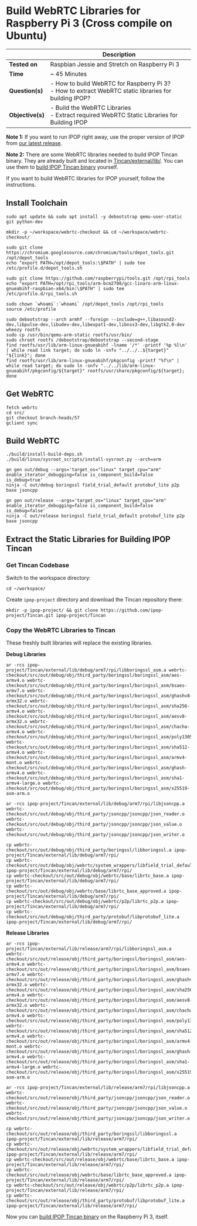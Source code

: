 # Build WebRTC Libraries for Raspberry Pi 3 (Cross compile on Ubuntu)

| | Description |
|---|---|
| **Tested on** | Raspbian Jessie and Stretch on Raspberry Pi 3 |
| **Time** | ~ 45 Minutes |
| **Question(s)** | - How to build WebRTC for Raspberry Pi 3?<br /> - How to extract WebRTC static libraries for building IPOP? |
| **Objective(s)**| - Build the WebRTC Libraries<br /> - Extract required WebRTC Static Libraries for Building IPOP |

**Note 1:** If you want to run IPOP right away, use the proper version of IPOP from [our latest release](https://github.com/ipop-project/Downloads/releases).

**Note 2:** There are some WebRTC libraries needed to build IPOP Tincan binary. They are already built and located in [Tincan/external/lib/](https://github.com/ipop-project/Tincan/tree/master/external/lib). You can use them to [build IPOP Tincan binary](Build-IPOP,-Intro) yourself.

If you want to build WebRTC libraries for IPOP yourself, follow the instructions.

## Install Toolchain

```shell
sudo apt update && sudo apt install -y debootstrap qemu-user-static git python-dev

mkdir -p ~/workspace/webrtc-checkout && cd ~/workspace/webrtc-checkout/

sudo git clone https://chromium.googlesource.com/chromium/tools/depot_tools.git /opt/depot_tools
echo "export PATH=/opt/depot_tools:\$PATH" | sudo tee /etc/profile.d/depot_tools.sh

sudo git clone https://github.com/raspberrypi/tools.git /opt/rpi_tools
echo "export PATH=/opt/rpi_tools/arm-bcm2708/gcc-linaro-arm-linux-gnueabihf-raspbian-x64/bin:\$PATH" | sudo tee /etc/profile.d/rpi_tools.sh

sudo chown `whoami`:`whoami` /opt/depot_tools /opt/rpi_tools
source /etc/profile

sudo debootstrap --arch armhf --foreign --include=g++,libasound2-dev,libpulse-dev,libudev-dev,libexpat1-dev,libnss3-dev,libgtk2.0-dev wheezy rootfs
sudo cp /usr/bin/qemu-arm-static rootfs/usr/bin/
sudo chroot rootfs /debootstrap/debootstrap --second-stage
find rootfs/usr/lib/arm-linux-gnueabihf -lname '/*' -printf '%p %l\n' | while read link target; do sudo ln -snfv "../../..${target}" "${link}"; done
find rootfs/usr/lib/arm-linux-gnueabihf/pkgconfig -printf "%f\n" | while read target; do sudo ln -snfv "../../lib/arm-linux-gnueabihf/pkgconfig/${target}" rootfs/usr/share/pkgconfig/${target}; done
```
## Get WebRTC

```shell
fetch webrtc
cd src/
git checkout branch-heads/57
gclient sync
```
## Build WebRTC

```shell
./build/install-build-deps.sh
./build/linux/sysroot_scripts/install-sysroot.py --arch=arm

gn gen out/debug --args='target_os="linux" target_cpu="arm" enable_iterator_debugging=false is_component_build=false is_debug=true'
ninja -C out/debug boringssl field_trial_default protobuf_lite p2p base jsoncpp

gn gen out/release --args='target_os="linux" target_cpu="arm" enable_iterator_debugging=false is_component_build=false is_debug=false'
ninja -C out/release boringssl field_trial_default protobuf_lite p2p base jsoncpp
```
## Extract the Static Libraries for Building IPOP Tincan

### Get Tincan Codebase

Switch to the workspace directory:
```shell
cd ~/workspace/
```
Create `ipop-project` directory and download the Tincan repository there:
```shell
mkdir -p ipop-project/ && git clone https://github.com/ipop-project/Tincan.git ipop-project/Tincan
```
### Copy the WebRTC Libraries to Tincan

These freshly built libraries will replace the existing libraries.

**Debug Libraries**
```shell
ar -rcs ipop-project/Tincan/external/lib/debug/arm7/rpi/libboringssl_asm.a webrtc-checkout/src/out/debug/obj/third_party/boringssl/boringssl_asm/aes-armv4.o webrtc-checkout/src/out/debug/obj/third_party/boringssl/boringssl_asm/bsaes-armv7.o webrtc-checkout/src/out/debug/obj/third_party/boringssl/boringssl_asm/ghashv8-armx32.o webrtc-checkout/src/out/debug/obj/third_party/boringssl/boringssl_asm/sha256-armv4.o webrtc-checkout/src/out/debug/obj/third_party/boringssl/boringssl_asm/aesv8-armx32.o webrtc-checkout/src/out/debug/obj/third_party/boringssl/boringssl_asm/chacha-armv4.o webrtc-checkout/src/out/debug/obj/third_party/boringssl/boringssl_asm/poly1305_arm_asm.o webrtc-checkout/src/out/debug/obj/third_party/boringssl/boringssl_asm/sha512-armv4.o webrtc-checkout/src/out/debug/obj/third_party/boringssl/boringssl_asm/armv4-mont.o webrtc-checkout/src/out/debug/obj/third_party/boringssl/boringssl_asm/ghash-armv4.o webrtc-checkout/src/out/debug/obj/third_party/boringssl/boringssl_asm/sha1-armv4-large.o webrtc-checkout/src/out/debug/obj/third_party/boringssl/boringssl_asm/x25519-asm-arm.o

ar -rcs ipop-project/Tincan/external/lib/debug/arm7/rpi/libjsoncpp.a webrtc-checkout/src/out/debug/obj/third_party/jsoncpp/jsoncpp/json_reader.o webrtc-checkout/src/out/debug/obj/third_party/jsoncpp/jsoncpp/json_value.o webrtc-checkout/src/out/debug/obj/third_party/jsoncpp/jsoncpp/json_writer.o

cp webrtc-checkout/src/out/debug/obj/third_party/boringssl/libboringssl.a ipop-project/Tincan/external/lib/debug/arm7/rpi/
cp webrtc-checkout/src/out/debug/obj/webrtc/system_wrappers/libfield_trial_default.a ipop-project/Tincan/external/lib/debug/arm7/rpi/
cp webrtc-checkout/src/out/debug/obj/webrtc/base/librtc_base.a ipop-project/Tincan/external/lib/debug/arm7/rpi/
cp webrtc-checkout/src/out/debug/obj/webrtc/base/librtc_base_approved.a ipop-project/Tincan/external/lib/debug/arm7/rpi/
cp webrtc-checkout/src/out/debug/obj/webrtc/p2p/librtc_p2p.a ipop-project/Tincan/external/lib/debug/arm7/rpi/
cp webrtc-checkout/src/out/debug/obj/third_party/protobuf/libprotobuf_lite.a ipop-project/Tincan/external/lib/debug/arm7/rpi/
```
**Release Libraries**
```shell
ar -rcs ipop-project/Tincan/external/lib/release/arm7/rpi/libboringssl_asm.a webrtc-checkout/src/out/release/obj/third_party/boringssl/boringssl_asm/aes-armv4.o webrtc-checkout/src/out/release/obj/third_party/boringssl/boringssl_asm/bsaes-armv7.o webrtc-checkout/src/out/release/obj/third_party/boringssl/boringssl_asm/ghashv8-armx32.o webrtc-checkout/src/out/release/obj/third_party/boringssl/boringssl_asm/sha256-armv4.o webrtc-checkout/src/out/release/obj/third_party/boringssl/boringssl_asm/aesv8-armx32.o webrtc-checkout/src/out/release/obj/third_party/boringssl/boringssl_asm/chacha-armv4.o webrtc-checkout/src/out/release/obj/third_party/boringssl/boringssl_asm/poly1305_arm_asm.o webrtc-checkout/src/out/release/obj/third_party/boringssl/boringssl_asm/sha512-armv4.o webrtc-checkout/src/out/release/obj/third_party/boringssl/boringssl_asm/armv4-mont.o webrtc-checkout/src/out/release/obj/third_party/boringssl/boringssl_asm/ghash-armv4.o webrtc-checkout/src/out/release/obj/third_party/boringssl/boringssl_asm/sha1-armv4-large.o webrtc-checkout/src/out/release/obj/third_party/boringssl/boringssl_asm/x25519-asm-arm.o

ar -rcs ipop-project/Tincan/external/lib/release/arm7/rpi/libjsoncpp.a webrtc-checkout/src/out/release/obj/third_party/jsoncpp/jsoncpp/json_reader.o webrtc-checkout/src/out/release/obj/third_party/jsoncpp/jsoncpp/json_value.o webrtc-checkout/src/out/release/obj/third_party/jsoncpp/jsoncpp/json_writer.o

cp webrtc-checkout/src/out/release/obj/third_party/boringssl/libboringssl.a ipop-project/Tincan/external/lib/release/arm7/rpi/
cp webrtc-checkout/src/out/release/obj/webrtc/system_wrappers/libfield_trial_default.a ipop-project/Tincan/external/lib/release/arm7/rpi/
cp webrtc-checkout/src/out/release/obj/webrtc/base/librtc_base.a ipop-project/Tincan/external/lib/release/arm7/rpi/
cp webrtc-checkout/src/out/release/obj/webrtc/base/librtc_base_approved.a ipop-project/Tincan/external/lib/release/arm7/rpi/
cp webrtc-checkout/src/out/release/obj/webrtc/p2p/librtc_p2p.a ipop-project/Tincan/external/lib/release/arm7/rpi/
cp webrtc-checkout/src/out/release/obj/third_party/protobuf/libprotobuf_lite.a ipop-project/Tincan/external/lib/release/arm7/rpi/
```

Now you can [build IPOP Tincan binary](Build-IPOP,-Intro) on the Raspberry Pi 3, itself.